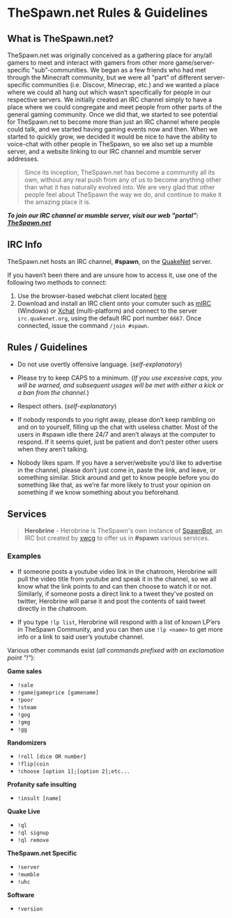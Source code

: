 # TheSpawn.net Rules & Guidelines

## What is TheSpawn.net?

TheSpawn.net was originally conceived as a gathering place for any/all gamers to meet and interact with gamers from other more game/server-specific "sub”-communities. We began as a few friends who had met through the Minecraft community, but we were all "part” of different server-specific communities (i.e. Discovr, Minecrap, etc.) and we wanted a place where we could all hang out which wasn’t specifically for people in our respective servers. We initially created an IRC channel simply to have a place where we could congregate and meet people from other parts of the general gaming community. Once we did that, we started to see potential for TheSpawn.net to become more than just an IRC channel where people could talk, and we started having gaming events now and then. When we started to quickly grow, we decided it would be nice to have the ability to voice-chat with other people in TheSpawn, so we also set up a mumble server, and a website linking to our IRC channel and mumble server addresses.
  
> Since its inception, TheSpawn.net has become a community all its own, without any real push from any of us to become anything other than what it has naturally evolved into. We are very glad that other people feel about TheSpawn the way we do, and continue to make it the amazing place it is.

**_To join our IRC channel or mumble server, visit our web "portal”: [TheSpawn.net](http://thespawn.net)_**


## IRC Info

TheSpawn.net hosts an IRC channel, **#spawn**, on the [QuakeNet](http://quakenet.org) server.

If you haven’t been there and are unsure how to access it, use one of the following two methods to connect:

1. Use the browser-based webchat client located [here](http://webchat.quakenet.org/?channels=spawn)
2. Download and install an IRC client onto your comuter such as [mIRC](http://mirc.com) (Windows) or [Xchat](http://xchat.org/) (multi-platform) and connect to the server `irc.quakenet.org`, using the default IRC port number `6667`. Once connected, issue the command `/join #spawn`.

## Rules / Guidelines

* Do not use overtly offensive language. (_self-explanatory_)

* Please try to keep CAPS to a minimum. (_If you use excessive caps, you will be warned, and subsequent usages will be met with either a kick or a ban from the channel._)

* Respect others. (_self-explanatory_)

* If nobody responds to you right away, please don’t keep rambling on and on to yourself, filling up the chat with useless chatter. Most of the users in #spawn idle there 24/7 and aren’t always at the computer to respond. If it seems quiet, just be patient and don’t pester other users when they aren’t talking.

* Nobody likes spam. If you have a server/website you’d like to advertise in the channel, please don’t just come in, paste the link, and leave, or something similar. Stick around and get to know people before you do something like that, as we’re far more likely to trust your opinion on something if we know something about you beforehand.

## Services

> **Herobrine** - Herobrine is TheSpawn's own instance of [SpawnBot](https://github.com/xwcg/SpawnBot), an IRC bot created by [xwcg](http://github.com/xwcg) to offer us in **#spawn** various services.

### Examples

* If someone posts a youtube video link in the chatroom, Herobrine will pull the video title from youtube and speak it in the channel, so we all know what the link points to and can then choose to watch it or not. Similarly, if someone posts a direct link to a tweet they've posted on twitter, Herobrine will parse it and post the contents of said tweet directly in the chatroom.

* If you type `!lp list`, Herobrine will respond with a list of known LP’ers in TheSpawn Community, and you can then use `!lp <name>` to get more info or a link to said user’s youtube channel.

Various other commands exist (_all commands prefixed with an exclamation point "!"_):

**Game sales**
 
* `!sale`
* `!game|gameprice [gamename]`
* `!poor`
* `!steam`
* `!gog`
* `!gmg`
* `!gg`
 
**Randomizers**
 
* `!roll [dice OR number]`
* `!flip|coin`
* `!choose [option 1];[option 2];etc...`
 
**Profanity safe insulting**
 
* `!insult [name]`
 
**Quake Live**
 
* `!ql`
* `!ql signup`
* `!ql remove`
 
**TheSpawn.net Specific**
 
* `!server`
* `!mumble`
* `!uhc`
 
**Software**
 
* `!version`